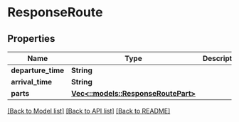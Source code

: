 # ResponseRoute

## Properties
Name | Type | Description | Notes
------------ | ------------- | ------------- | -------------
**departure_time** | **String** |  | 
**arrival_time** | **String** |  | 
**parts** | [**Vec<::models::ResponseRoutePart>**](ResponseRoutePart.md) |  | 

[[Back to Model list]](../README.md#documentation-for-models) [[Back to API list]](../README.md#documentation-for-api-endpoints) [[Back to README]](../README.md)



